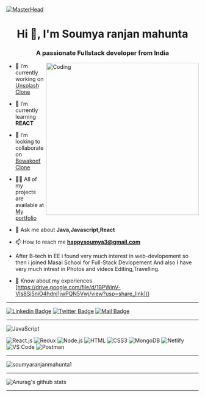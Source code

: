 [![MasterHead](https://camo.githubusercontent.com/48ec00ed4c84e771db4a1db90b56352923a8d644452a32b434d68e97006c9337/68747470733a2f2f63686b736b696c6c732e636f6d2f77702d636f6e74656e742f75706c6f6164732f323032302f30342f504e432d416e696d617465642d42616e6e6572732e676966)](https://rishavchanda.io)

<h1 align="center">Hi 👋, I'm Soumya ranjan mahunta</h1>
<h3 align="center">A passionate Fullstack developer from India</h3>
<img align="right" alt="Coding" width="400" src="https://i.pinimg.com/originals/e8/f4/53/e8f453469a3ec97ecd354df465d73913.gif">

- 🔭 I’m currently working on [Unsplash Clone](https://github.com/Ajay-bhagal/team_6)

- 🌱 I’m currently learning **REACT**

- 👯 I’m looking to collaborate on [Bewakoof Clone](https://github.com/vishwajeet-7/Bewakoof.com-clone)

- 👨‍💻 All of my projects are available at [My portfolio]()

- 💬 Ask me about **Java,Javascript,React**

- 📫 How to reach me **happysoumya3@gmail.com**

- After B-tech in EE i found very much interest in web-devlopement so then i joined Masai School for Full-Stack Devlopement And also I have very much intrest in Photos and videos Editing,Travelling.

- 📄 Know about my experiences [https://drive.google.com/file/d/1BPWinV-VIs8Sj5niO4hdnj1jwPQN5Vwj/view?usp=share_link]()

---

[![Linkedin Badge](https://img.shields.io/badge/LinkedIn-0077B5?style=for-the-badge&logo=linkedin&logoColor=white)](https://www.linkedin.com/in/soumya-ranjan-mahunta-493137170/)
[![Twitter Badge](https://img.shields.io/badge/Twitter-1DA1F2?style=for-the-badge&logo=twitter&logoColor=white)](https://twitter.com/mahunt_soumya)
[![Mail Badge](https://img.shields.io/badge/Gmail-D14836?style=for-the-badge&logo=gmail&logoColor=white)](mailto:happysoumya3@gmail.com)

---

![JavaScript](https://img.shields.io/badge/JavaScript-F7DF1E?style=flat-square&logo=javascript&logoColor=black)

![React.js](https://img.shields.io/badge/React.js-0081CB?style=flat-square&logo=react&logoColor=61DAFB)
![Redux](https://img.shields.io/badge/Redux-black?style=flastic&logo=Redux&logoColor=764ABC)
![Node.js](https://img.shields.io/badge/Node.js-43853D?style=flat-square&logo=node.js&logoColor=white)
![HTML](https://img.shields.io/badge/HTML5-E34F26?style=flat-square&logo=html5&logoColor=white)
![CSS3](https://img.shields.io/badge/CSS3-1572B6?style=flat-square&logo=css3&logoColor=white)
![MongoDB](https://img.shields.io/badge/MongoDB-F7F7F7?style=flat-square&logo=mongodb&logoColor=49A248)
![Netlify](https://img.shields.io/badge/Netlify-00C7B7?style=flat-square&logo=netlify&logoColor=white)
![VS Code](https://img.shields.io/badge/VisualStudio-2C2B30?style=flastic&logo=VisualStudioCode&logoColor=007ACC)
![Postman](https://img.shields.io/badge/Postman-f7f7f7?style=flastic&logo=Postman&logoColor=FF6C37)

---










<p><img align="center" src="https://github-readme-streak-stats.herokuapp.com/?user=soumyaranjanmahunta1&" alt="soumyaranjanmahunta1" /></p>



---
![Anurag's github stats](https://github-readme-stats.vercel.app/api?username=soumyaranjanmahunta1)


---
